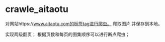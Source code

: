 # crawle_aitaotu

对网站https://www.aitaotu.com的标签tag进行爬虫。
爬取图片 并保存到本地。

实现两级翻页；
根据页数和每页的图集顺序可以进行断点爬虫；
